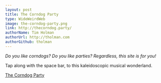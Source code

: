 ```yaml
---
layout: post
title: The Corndog Party
type: WideWeirdWeb
image: the-corndog-party.png
link: http://thecorndog.party/
authorName: Tim Holman
authorUrl: http://tholman.com
authorGithub: tholman
---
```


_Do you like corndogs? Do you like parties? Regardless, this site is for you!_

Tap along with the space bar, to this kaleidoscopic musical wonderland.

[The Corndog Party](http://thecorndog.party/)
